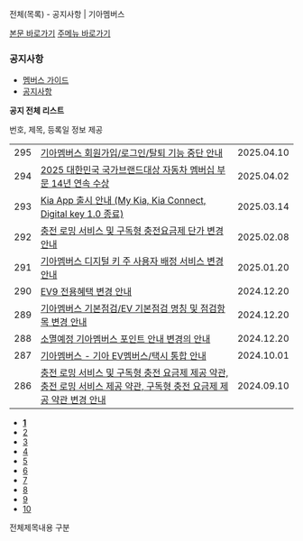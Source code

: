 전체(목록) - 공지사항 | 기아멤버스








 



[본문 바로가기](#content)
[주메뉴 바로가기](#gnb)

### 공지사항

* [멤버스 가이드](https://members.kia.com/kr/view/qmgd/qmgd_memberInfo.do)
* [공지사항](https://members.kia.com/kr/view/qsup/notice/qsup_notice_list.do)

**공지 전체 리스트**

번호, 제목, 등록일 정보 제공





|  |  |  |
| --- | --- | --- |
| 295 | [기아멤버스 회원가입/로그인/탈퇴 기능 중단 안내](javascript:ViewDetail('33262','N');) | 2025.04.10 |
| 294 | [2025 대한민국 국가브랜드대상 자동차 멤버십 부문 14년 연속 수상](javascript:ViewDetail('33202','N');) | 2025.04.02 |
| 293 | [Kia App 출시 안내 (My Kia, Kia Connect, Digital key 1.0 종료)](javascript:ViewDetail('33162','N');) | 2025.03.14 |
| 292 | [충전 로밍 서비스 및 구독형 충전요금제 단가 변경 안내](javascript:ViewDetail('33062','N');) | 2025.02.08 |
| 291 | [기아멤버스 디지털 키 주 사용자 배정 서비스 변경 안내](javascript:ViewDetail('32962','N');) | 2025.01.20 |
| 290 | [EV9 전용혜택 변경 안내](javascript:ViewDetail('32942','N');) | 2024.12.20 |
| 289 | [기아멤버스 기본점검/EV 기본점검 명칭 및 점검항목 변경 안내](javascript:ViewDetail('32922','N');) | 2024.12.20 |
| 288 | [소멸예정 기아멤버스 포인트 안내 변경의 안내](javascript:ViewDetail('32902','N');) | 2024.12.20 |
| 287 | [기아멤버스 - 기아 EV멤버스/택시 통합 안내](javascript:ViewDetail('32802','N');) | 2024.10.01 |
| 286 | [충전 로밍 서비스 및 구독형 충전 요금제 제공 약관, 충전 로밍 서비스 제공 약관, 구독형 충전 요금제 제공 약관 변경 안내](javascript:ViewDetail('32742','N');) | 2024.09.10 |

* **[1](javascript:void() "현재페이지")**
* [2](javascript:goPage_comm(2))
* [3](javascript:goPage_comm(3))
* [4](javascript:goPage_comm(4))
* [5](javascript:goPage_comm(5))
* [6](javascript:goPage_comm(6))
* [7](javascript:goPage_comm(7))
* [8](javascript:goPage_comm(8))
* [9](javascript:goPage_comm(9))
* [10](javascript:goPage_comm(10))

전체제목내용
구분